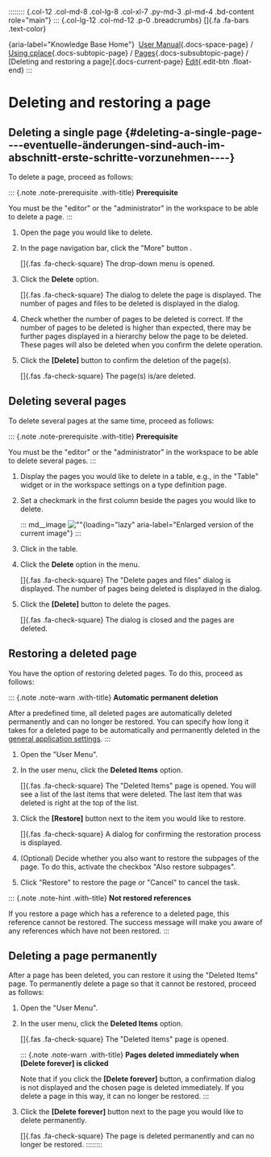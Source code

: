 :::::::: {.col-12 .col-md-8 .col-lg-8 .col-xl-7 .py-md-3 .pl-md-4 .bd-content role="main"}
::: {.col-lg-12 .col-md-12 .p-0 .breadcrumbs}
[]{.fa .fa-bars .text-color}

[](https://docs.cplace.io/){aria-label="Knowledge Base Home"}  [User
Manual](/user-manual-en/){.docs-space-page} / [Using
cplace](/user-manual-en/cplace-anwenden/){.docs-subtopic-page} /
[Pages](/user-manual-en/cplace-anwenden/seiten/){.docs-subsubtopic-page}
/ [Deleting and restoring a page]{.docs-current-page} [
Edit](https://github.com/collaborationfactory/cplace-doc-user-enu/blob/release/25.2/cplace-anwenden/seiten/seite-loeschen-und-wiederherstellen.md){.edit-btn
.float-end}
:::

# Deleting and restoring a page

## Deleting a single page {#deleting-a-single-page----eventuelle-änderungen-sind-auch-im-abschnitt-erste-schritte-vorzunehmen----}

To delete a page, proceed as follows:

::: {.note .note-prerequisite .with-title}
**Prerequisite**

You must be the "editor" or the "administrator" in the workspace to be
able to delete a page.
:::

1.  Open the page you would like to delete.

2.  In the page navigation bar, click the "More" button .

    []{.fas .fa-check-square} The drop-down menu is opened.

3.  Click the **Delete** option.

    []{.fas .fa-check-square} The dialog to delete the page is
    displayed. The number of pages and files to be deleted is displayed
    in the dialog.

4.  Check whether the number of pages to be deleted is correct. If the
    number of pages to be deleted is higher than expected, there may be
    further pages displayed in a hierarchy below the page to be deleted.
    These pages will also be deleted when you confirm the delete
    operation.

5.  Click the **\[Delete\]** button to confirm the deletion of the
    page(s).

    []{.fas .fa-check-square} The page(s) is/are deleted.

## Deleting several pages

To delete several pages at the same time, proceed as follows:

::: {.note .note-prerequisite .with-title}
**Prerequisite**

You must be the "editor" or the "administrator" in the workspace to be
able to delete several pages.
:::

1.  Display the pages you would like to delete in a table, e.g., in the
    "Table" widget or in the workspace settings on a type definition
    page.

2.  Set a checkmark in the first column beside the pages you would like
    to delete.

    ::: md__image
    [](../../../graphics/cplace-anwenden/Tabelle-Haken-gesetzt-de.png)
    ![\"\"](../../../graphics/cplace-anwenden/Tabelle-Haken-gesetzt-de.png){loading="lazy"
    aria-label="Enlarged version of the current image"}
    :::

3.  Click in the table.

4.  Click the **Delete** option in the menu.

    []{.fas .fa-check-square} The "Delete pages and files" dialog is
    displayed. The number of pages being deleted is displayed in the
    dialog.

5.  Click the **\[Delete\]** button to delete the pages.

    []{.fas .fa-check-square} The dialog is closed and the pages are
    deleted.

## Restoring a deleted page

You have the option of restoring deleted pages. To do this, proceed as
follows:

::: {.note .note-warn .with-title}
**Automatic permanent deletion**

After a predefined time, all deleted pages are automatically deleted
permanently and can no longer be restored. You can specify how long it
takes for a deleted page to be automatically and permanently deleted in
the [general application
settings](/user-manual-en/cplace-administrieren/applikationseinstellungen/allgemeine-applikationseinstellungen/).
:::

1.  Open the "User Menu".

2.  In the user menu, click the **Deleted Items** option.

    []{.fas .fa-check-square} The "Deleted Items" page is opened. You
    will see a list of the last items that were deleted. The last item
    that was deleted is right at the top of the list.

3.  Click the **\[Restore\]** button next to the item you would like to
    restore.

    []{.fas .fa-check-square} A dialog for confirming the restoration
    process is displayed.

4.  (Optional) Decide whether you also want to restore the subpages of
    the page. To do this, activate the checkbox "Also restore subpages".

5.  Click "Restore" to restore the page or "Cancel" to cancel the task.

::: {.note .note-hint .with-title}
**Not restored references**

If you restore a page which has a reference to a deleted page, this
reference cannot be restored. The success message will make you aware of
any references which have not been restored.
:::

## Deleting a page permanently

After a page has been deleted, you can restore it using the "Deleted
Items" page. To permanently delete a page so that it cannot be restored,
proceed as follows:

1.  Open the "User Menu".

2.  In the user menu, click the **Deleted Items** option.

    []{.fas .fa-check-square} The "Deleted Items" page is opened.

    ::: {.note .note-warn .with-title}
    **Pages deleted immediately when \[Delete forever\] is clicked**

    Note that if you click the **\[Delete forever\]** button, a
    confirmation dialog is not displayed and the chosen page is deleted
    immediately. If you delete a page in this way, it can no longer be
    restored.
    :::

3.  Click the **\[Delete forever\]** button next to the page you would
    like to delete permanently.

    []{.fas .fa-check-square} The page is deleted permanently and can no
    longer be restored.
::::::::
